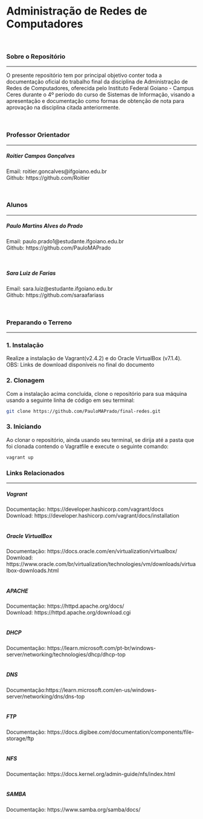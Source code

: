 <h1>
  Administração de Redes de Computadores
</h1>

<br>

<h3>
  Sobre o Repositório
</h3>
<hr>
<p>
  O presente repositório tem por principal objetivo conter toda a documentação oficial do trabalho final da disciplina de Administração de Redes de Computadores, oferecida pelo Instituto Federal Goiano - Campus Ceres durante o 4º período do curso de Sistemas de Informação, visando a apresentação e documentação como formas de obtenção de nota para aprovação na disciplina citada anteriormente.
</p>

<br>

<h3>
  Professor Orientador
</h3>
<hr>
<div>
  <h5>Roitier Campos Gonçalves</h5>
  <p>
    Email: roitier.goncalves@ifgoiano.edu.br
    <br>
    Github: https://github.com/Roitier
  </p>
</div>

<br>

<h3>
  Alunos
</h3>
<hr>
<div>
  <h5>Paulo Martins Alves do Prado</h5>
  <p>
    Email: paulo.prado1@estudante.ifgoiano.edu.br
    <br>
    Github: https://github.com/PauloMAPrado
  </p>
</div>
<br>
<div>
  <h5>Sara Luiz de Farias</h5>
  <p>
    Email: sara.luiz@estudante.ifgoiano.edu.br
    <br>
    Github: https://github.com/saraafariass
  </p>
</div>

<br>

<h3>
  Preparando o Terreno
</h3>
<hr>
<h3>
  1. Instalação
</h3>
<p>
  Realize a instalação de Vagrant(v2.4.2) e do Oracle VirtualBox (v7.1.4).
  <br>
  OBS: Links de download disponíveis no final do documento
</p>

<h3>
  2. Clonagem
</h3>
<p>
  Com a instalação acima concluída, clone o repositório para sua máquina usando a seguinte linha de código em seu terminal:
</p>

```bash
git clone https://github.com/PauloMAPrado/final-redes.git
```

<h3>
  3. Iniciando
</h3>
<p>
  Ao clonar o repositório, ainda usando seu terminal, se dirija até a pasta que foi clonada contendo o Vagratfile e execute o seguinte comando:
</p>

```bash
vagrant up
```
 
<h3>
  Links Relacionados
</h3>
<hr>

<h5>Vagrant</h5>
Documentação: https://developer.hashicorp.com/vagrant/docs
<br>
Download: https://developer.hashicorp.com/vagrant/docs/installation
<br>
<br>
  
<h5>Oracle VirtualBox</h5>
Documentação: https://docs.oracle.com/en/virtualization/virtualbox/
<br>
Download: https://www.oracle.com/br/virtualization/technologies/vm/downloads/virtualbox-downloads.html
<br>
<br>

<h5>APACHE</h5>
Documentação: https://httpd.apache.org/docs/
<br>
Download: https://httpd.apache.org/download.cgi
<br>
<br>

<h5>DHCP</h5>
Documentação: https://learn.microsoft.com/pt-br/windows-server/networking/technologies/dhcp/dhcp-top
<br>
<br>

<h5>DNS</h5>
Documentação:https://learn.microsoft.com/en-us/windows-server/networking/dns/dns-top
<br>
<br>

<h5>FTP</h5>
Documentação: https://docs.digibee.com/documentation/components/file-storage/ftp
<br>
<br>

<h5>NFS</h5>
Documentação: https://docs.kernel.org/admin-guide/nfs/index.html
<br>
<br>

<h5>SAMBA</h5>
Documentação: https://www.samba.org/samba/docs/
<br>
<br>
